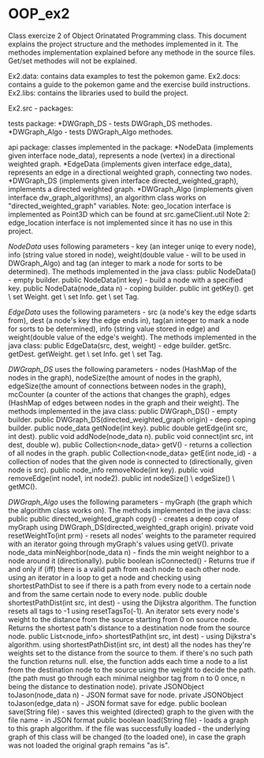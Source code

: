 # OOP_ex2
 Class exercize 2 of Object Orinatated Programming class.
 This document explains the project structure and the methodes implemented in it.
 The methodes implementation explained before any methode in the source files.
 Get/set methodes will not be explained.
 
 Ex2.data: contains data examples to test the pokemon game.
 Ex2.docs: contains a guide to the pokemon game and the exercise build instructions.
 Ex2.libs: contains the libraries used to build the project.
 
 Ex2.src - packages:
 
 tests package:
 *DWGraph_DS - tests DWGraph_DS methodes.
 *DWGraph_Algo - tests DWGraph_Algo methodes.
 
 api package:
 classes implemented in the package:
 *NodeData (implements given interface node_data), represents a node (vertex) in a directional weighted graph.
 *EdgeData (implements given interface edge_data), represents an edge in a directional weighted graph, connecting two nodes.
 *DWGraph_DS (implements given interface directed_weighted_graph), implements a directed weighted graph.
 *DWGraph_Algo (implements given interface dw_graph_algorithms), an algorithm class works on "directed_weighted_graph" variables.
 Note: geo_location interface is implemented as Point3D which can be found at src.gameClient.util
 Note 2: edge_location interface is not implemented since it has no use in this project.
 
 
 *NodeData*
 uses following parameters - key (an integer uniqe to every node), info (string value stored in node), weight(double value - will to be used in DWGraph_Algo) and tag (an integer to mark a node for sorts to be determined).
 The methods implemented in the  java class:
 public NodeData() - empty builder.
 public NodeData(int key) - build a node with a specified key.
 public NodeData(node_data n) - coping builder.
 public int getKey().
 get \ set Weight.
 get \ set Info.
 get \ set Tag.
 
 *EdgeData*
 uses the following parameters - src (a node's key the edge sdarts from), dest (a node's key the edge ends in), tag(an integer to mark a node for sorts to be determined), info (string value stored in edge) and weight(double value of the edge's weight).
 The methods implemented in the  java class:
 public EdgeData(src, dest, weight) - edge builder.
 getSrc.
 getDest.
 getWeight.
 get \ set Info.
 get \ set Tag.
 
 *DWGraph_DS*
 uses the following parameters - nodes (HashMap of the nodes in the graph), nodeSize(the amount of nodes in the graph), edgeSize(the amount of connections between nodes in the graph), mcCounter (a counter of the actions that changes the graph), edges (HashMap of edges between nodes in the graph and their weight).
 The methods implemented in the  java class:
 public DWGraph_DS() - empty builder.
 public DWGraph_DS(directed_weighted_graph origin) - deep coping builder.
 public node_data getNode(int key).
 public double getEdge(int src, int dest).
 public void addNode(node_data n).
 public void connect(int src, int dest, double w).
 public Collection<node_data> getV() - returns a collection of all nodes in the graph.
 public Collection<node_data> getE(int node_id) - a collection of nodes that the given node is connected to (directionally, given node is src).
 public node_info removeNode(int key).
 public void removeEdge(int node1, int node2).
 public int nodeSize() \ edgeSize() \ getMC().
 
 *DWGraph_Algo*
 uses the following parameters - myGraph (the graph which the algorithm class works on).
 The methods implemented in the  java class:
 public 
 public directed_weighted_graph copy() - creates a deep copy of myGraph using DWGraph_DS(directed_weighted_graph origin).
 private void  resetWeightTo(int prm) - resets all nodes' weights to the parameter required with an iterator going through myGraph's values using getV().
 private  node_data minNeighbor(node_data n) - finds the min weight neighbor to a node around it (directionally).
 public boolean isConnected() - Returns true if and only if (iff) there is a valid path from each node to each other node. using an iterator in a loop to get a node and checking using shortestPathDist to see if there is a path from every node to a certain node and from the same certain node to every node.
 public double shortestPathDist(int src, int dest) - using the Dijkstra algorithm. The function resets all tags to -1 using resetTagsTo(-1). An iterator sets every node's weight to the distance from the source starting from 0 on source node. Returns the shortest path's distance to a destination node from the source node.
 public List<node_info> shortestPath(int src, int dest) - using Dijkstra's algorithm. using shortestPathDist(int src, int dest) all the nodes has they're weights set to the distance from the source to them. if there's no such path the function returns null. else, the function adds each time a node to a list from the destination node to the source using the weight to decide the path. (the path must go through each minimal neighbor tag from n to 0 once, n being the distance to destination node).
private JSONObject toJason(node_data n) - JSON format save for node.
private JSONObject toJason(edge_data n) - JSON format save for edge.
public boolean save(String file) - saves this weighted (directed) graph to the given with the file name - in JSON format
public boolean load(String file) - loads a graph to this graph algorithm. if the file was successfully loaded - the underlying graph of this class will be changed (to the loaded one), in case the graph was not loaded the original graph remains "as is".
